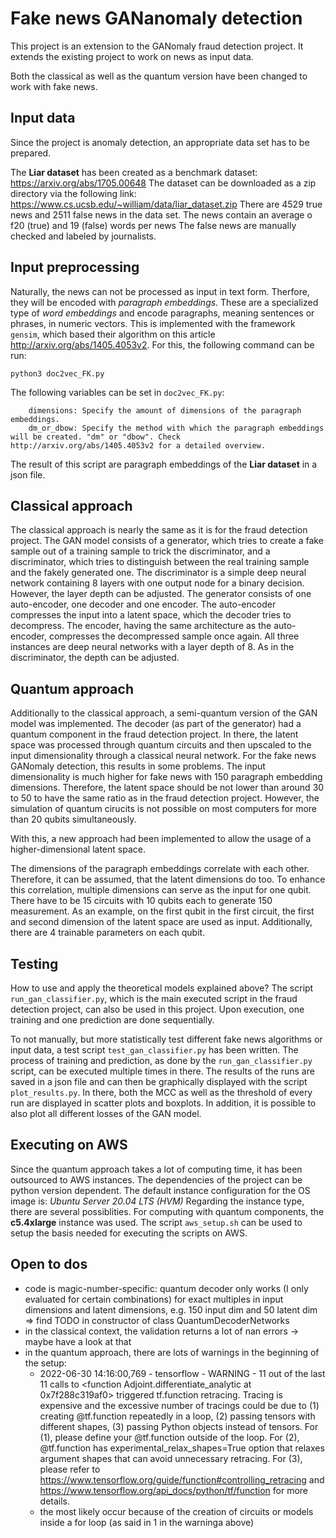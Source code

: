 
# Fake news GANanomaly detection
This project is an extension to the GANomaly fraud detection project.
It extends the existing project to work on news as input data.

Both the classical as well as the quantum version have been changed to work with fake news. 


## Input data
Since the project is anomaly detection, an appropriate data set has to be prepared.

The **Liar dataset** has been created as a benchmark dataset: https://arxiv.org/abs/1705.00648
The dataset can be downloaded as a zip directory via the following link: https://www.cs.ucsb.edu/~william/data/liar_dataset.zip
There are 4529 true news and 2511 false news in the data set. The news contain an average o f20 (true) and 19 (false) words per news
The false news are manually checked and labeled by journalists.


## Input preprocessing
Naturally, the news can not be processed as input in text form. Therfore, they will be encoded with *paragraph embeddings*.
These are a specialized type of *word embeddings* and encode paragraphs, meaning sentences or phrases, in numeric vectors.
This is implemented with the framework `gensim`, which based their algorithm on this article http://arxiv.org/abs/1405.4053v2. For this, the following command can be run:
```
python3 doc2vec_FK.py
```
The following variables can be set in `doc2vec_FK.py`:
```
    dimensions: Specify the amount of dimensions of the paragraph embeddings.
    dm_or_dbow: Specify the method with which the paragraph embeddings will be created. "dm" or "dbow". Check http://arxiv.org/abs/1405.4053v2 for a detailed overview.
```
The result of this script are paragraph embeddings of the **Liar dataset** in a json file.


## Classical approach
The classical approach is nearly the same as it is for the fraud detection project. The GAN model consists of a generator, which tries to create a fake sample out of a training sample to trick the discriminator, and a discriminator, which tries to distinguish between the real training sample and the fakely generated one.
The discriminator is a simple deep neural network containing 8 layers with one output node for a binary decision. However, the layer depth can be adjusted.
The generator consists of one auto-encoder, one decoder and one encoder. The auto-encoder compresses the input into a latent space, which the decoder tries to decompress. The encoder, having the same architecture as the auto-encoder, compresses the decompressed sample once again. All three instances are deep neural networks with a layer depth of 8. As in the discriminator, the depth can be adjusted.


## Quantum approach
Additionally to the classical approach, a semi-quantum version of the GAN model was implemented. The decoder (as part of the generator) had a quantum component in the fraud detection project. In there, the latent space was processed through quantum circuits and then upscaled to the input dimensionality through a classical neural network.
For the fake news GANomaly detection, this results in some problems. The input dimensionality is much higher for fake news with 150 paragraph embedding dimensions. Therefore, the latent space should be not lower than around 30 to 50 to have the same ratio as in the fraud detection project. However, the simulation of quantum cirucits is not possible on most computers for more than 20 qubits simultaneously.

With this, a new approach had been implemented to allow the usage of a higher-dimensional latent space.

The dimensions of the paragraph embeddings correlate with each other. Therefore, it can be assumed, that the latent dimensions do too. To enhance this correlation, multiple dimensions can serve as the input for one qubit. There have to be 15 circuits with 10 qubits each to generate 150 measurement. As an example, on the first qubit in the first circuit, the first and second dimension of the latent space are used as input. Additionally, there are 4 trainable parameters on each qubit.


## Testing
How to use and apply the theoretical models explained above?
The script `run_gan_classifier.py`, which is the main executed script in the fraud detection project, can also be used in this project. Upon execution, one training and one prediction are done sequentially.

To not manually, but more statistically test different fake news algorithms or input data, a test script `test_gan_classifier.py` has been written. The process of training and prediction, as done by the `run_gan_classifier.py` script, can be executed multiple times in there. The results of the runs are saved in a json file and can then be graphically displayed with the script `plot_results.py`.
In there, both the MCC as well as the threshold of every run are displayed in scatter plots and boxplots. In addition, it is possible to also plot all different losses of the GAN model.


## Executing on AWS
Since the quantum approach takes a lot of computing time, it has been outsourced to AWS instances.
The dependencies of the project can be python version dependent. The default instance configuration for the OS image is: *Ubuntu Server 20.04 LTS (HVM)*
Regarding the instance type, there are several possiblities. For computing with quantum components, the **c5.4xlarge** instance was used.
The script `aws_setup.sh` can be used to setup the basis needed for executing the scripts on AWS.


## Open to dos
- code is magic-number-specific: quantum decoder only works (I only evaluated for certain combinations) for exact multiples in input dimensions and latent dimensions, e.g. 150 input dim and 50 latent dim => find TODO in constructor of class QuantumDecoderNetworks
- in the classical context, the validation returns a lot of nan errors -> maybe have a look at that
- in the quantum approach, there are lots of warnings in the beginning of the setup:
    - 2022-06-30 14:16:00,769 - tensorflow - WARNING - 11 out of the last 11 calls to <function Adjoint.differentiate_analytic at 0x7f288c319af0> triggered tf.function retracing. Tracing is expensive and the excessive number of tracings could be due to (1) creating @tf.function repeatedly in a loop, (2) passing tensors with different shapes, (3) passing Python objects instead of tensors. For (1), please define your @tf.function outside of the loop. For (2), @tf.function has experimental_relax_shapes=True option that relaxes argument shapes that can avoid unnecessary retracing. For (3), please refer to https://www.tensorflow.org/guide/function#controlling_retracing and https://www.tensorflow.org/api_docs/python/tf/function for  more details.
    - the most likely occur because of the creation of circuits or models inside a for loop (as said in 1 in the warninga above)